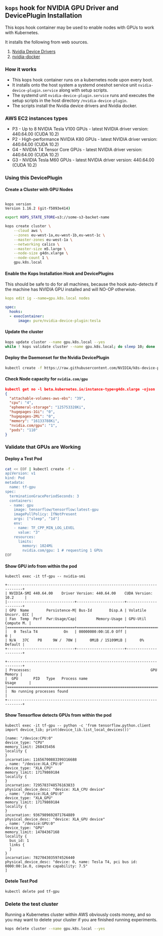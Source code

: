 ## `kops` hook for NVIDIA GPU Driver and DevicePlugin Installation

This kops hook container may be used to enable nodes with GPUs to work with Kubernetes.

It installs the following from web sources.

1. [Nvidia Device Drivers](http://www.nvidia.com/Download/index.aspx)
2. [nvidia-docker](https://github.com/NVIDIA/nvidia-docker)

### How it works

* This kops hook container runs on a kubernetes node upon every boot.
* It installs onto the host system a systemd oneshot service unit `nvidia-device-plugin.service` along with setup scripts.
* The systemd unit `nvidia-device-plugin.service` runs and executes the setup scripts in the host directory `/nvidia-device-plugin`.
* The scripts install the Nvidia device drivers and Nvidia docker.

### AWS EC2 instances types

- P3 - Up to 8 NVIDIA Tesla V100 GPUs - latest NVIDIA driver version: 440.64.00 (CUDA 10.2)
- P2 - High-performance NVIDIA K80 GPUs - latest NVIDIA driver version: 440.64.00 (CUDA 10.2)
- G4 - NVIDIA T4 Tensor Core GPUs - latest NVIDIA driver version: 440.64.00 (CUDA 10.2)
- G3 - NVIDIA Tesla M60 GPUs - latest NVIDIA driver version: 440.64.00 (CUDA 10.2)

### Using this DevicePlugin

#### Create a Cluster with GPU Nodes

```bash

kops version
Version 1.16.2 (git-f5093e414)

export KOPS_STATE_STORE=s3://some-s3-backet-name

kops create cluster \
    --cloud aws \
    --zones eu-west-1a,eu-west-1b,eu-west-1c \
    --master-zones eu-west-1a \
    --networking calico \
    --master-size m5.large \
    --node-size g4dn.xlarge \
    --node-count 1 \
    gpu.k8s.local

```

#### Enable the Kops Installation Hook and DevicePlugins

This should be safe to do for all machines, because the hook auto-detects if the machine has NVIDIA GPU installed and will NO-OP otherwise.

```yaml
kops edit ig --name=gpu.k8s.local nodes

spec:
  hooks:
  - execContainer:
      image: pure/nvidia-device-plugin:tesla
```


#### Update the cluster

```bash
kops update cluster --name gpu.k8s.local --yes
while ! kops validate cluster --name gpu.k8s.local; do sleep 10; done

```

#### Deploy the Daemonset for the Nvidia DevicePlugin

```bash
kubectl create -f https://raw.githubusercontent.com/NVIDIA/k8s-device-plugin/1.0.0-beta6/nvidia-device-plugin.yml
```

#### Check Node capacity for `nvidia.com/gpu`

```json
kubectl get no -l beta.kubernetes.io/instance-type=g4dn.xlarge -ojson | jq '.items[].status.capacity'
{
  "attachable-volumes-aws-ebs": "39",
  "cpu": "4",
  "ephemeral-storage": "125753328Ki",
  "hugepages-1Gi": "0",
  "hugepages-2Mi": "0",
  "memory": "16133788Ki",
  "nvidia.com/gpu": "1",
  "pods": "110"
}

```

### Validate that GPUs are Working

#### Deploy a Test Pod

```bash
cat << EOF | kubectl create -f -
apiVersion: v1
kind: Pod
metadata:
  name: tf-gpu
spec:
  terminationGracePeriodSeconds: 3
  containers:
  - name: gpu
    image: tensorflow/tensorflow:latest-gpu
    imagePullPolicy: IfNotPresent
    args: ["sleep", "1d"]
    env:
    - name: TF_CPP_MIN_LOG_LEVEL
      value: "3"
    resources:
      limits:
        memory: 1024Mi
        nvidia.com/gpu: 1 # requesting 1 GPUs
EOF
```

#### Show GPU info from within the pod

```
kubectl exec -it tf-gpu -- nvidia-smi

+-----------------------------------------------------------------------------+
| NVIDIA-SMI 440.64.00    Driver Version: 440.64.00    CUDA Version: 10.2     |
|-------------------------------+----------------------+----------------------+
| GPU  Name        Persistence-M| Bus-Id        Disp.A | Volatile Uncorr. ECC |
| Fan  Temp  Perf  Pwr:Usage/Cap|         Memory-Usage | GPU-Util  Compute M. |
|===============================+======================+======================|
|   0  Tesla T4            On   | 00000000:00:1E.0 Off |                    0 |
| N/A   37C    P8     9W /  70W |      0MiB / 15109MiB |      0%      Default |
+-------------------------------+----------------------+----------------------+
                                                                               
+-----------------------------------------------------------------------------+
| Processes:                                                       GPU Memory |
|  GPU       PID   Type   Process name                             Usage      |
|=============================================================================|
|  No running processes found                                                 |
+-----------------------------------------------------------------------------+

```

####  Show Tensorflow detects GPUs from within the pod

```
kubectl exec -it tf-gpu -- python -c 'from tensorflow.python.client import device_lib; print(device_lib.list_local_devices())'

[name: "/device:CPU:0"
device_type: "CPU"
memory_limit: 268435456
locality {
}
incarnation: 11656700883399316688
, name: "/device:XLA_CPU:0"
device_type: "XLA_CPU"
memory_limit: 17179869184
locality {
}
incarnation: 7295783748576163833
physical_device_desc: "device: XLA_CPU device"
, name: "/device:XLA_GPU:0"
device_type: "XLA_GPU"
memory_limit: 17179869184
locality {
}
incarnation: 9367989692071764889
physical_device_desc: "device: XLA_GPU device"
, name: "/device:GPU:0"
device_type: "GPU"
memory_limit: 14784367168
locality {
  bus_id: 1
  links {
  }
}
incarnation: 7827043035974526440
physical_device_desc: "device: 0, name: Tesla T4, pci bus id: 0000:00:1e.0, compute capability: 7.5"
]

```

#### Detele Test Pod

```bash
kubectl delete pod tf-gpu

```

### Delete the test cluster

Running a Kubernetes cluster within AWS obviously costs money, and so you may want to delete your cluster if you are finished running experiments.

```bash
kops delete cluster --name gpu.k8s.local --yes
```
